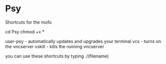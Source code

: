 # Psy
Shortcuts for the mofo

cd Psy
chmod +x *

user-psy - automatically updates and upgrades your terminal
vcs - turns on the vncserver
vskill - kills the running vncserver

you can use these shortcuts by typing
./(filename)
